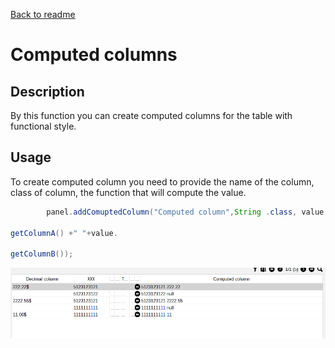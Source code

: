 [Back to readme](../../../readme.MD)

# Computed columns

## Description

By this function you can create computed columns for the table with functional style.

## Usage

To create computed column you need to provide the name of the column, class of column, the function that will compute
the value.

```java
        panel.addComuptedColumn("Computed column",String .class, value ->value.

getColumnA() +" "+value.

getColumnB());
```

![img.png](img.png)